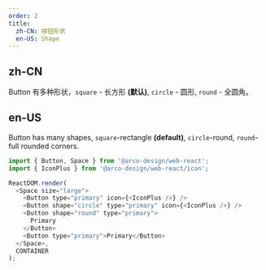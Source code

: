 ```yaml
---
order: 2
title: 
  zh-CN: 按钮形状
  en-US: Shape
---
```


## zh-CN

Button 有多种形状，`square` - 长方形 **(默认)**, `circle` - 圆形, `round` - 全圆角。

## en-US

Button has many shapes, `square`-rectangle **(default)**, `circle`-round, `round`-full rounded corners.

```js
import { Button, Space } from '@arco-design/web-react';
import { IconPlus } from '@arco-design/web-react/icon';

ReactDOM.render(
  <Space size="large">
    <Button type="primary" icon={<IconPlus />} />
    <Button shape="circle" type="primary" icon={<IconPlus />} />
    <Button shape="round" type="primary">
      Primary
    </Button>
    <Button type="primary">Primary</Button>
  </Space>,
  CONTAINER
);
```
